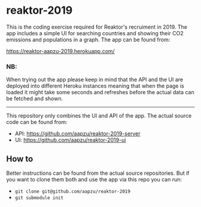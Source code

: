 # reaktor-2019

This is the coding exercise required for Reaktor's recruiment in 2019. The app includes a simple UI for searching countries and showing their CO2 emissions and populations in a graph. The app can be found from:

https://reaktor-aapzu-2019.herokuapp.com/

### **NB**: 
When trying out the app please keep in mind that the API and the UI are deployed into different Heroku instances meaning that when the page is loaded it might take some seconds and refreshes before the actual data can be fetched and shown.

---

This repository only combines the UI and API of the app. The actual source code can be found from:
  - API: https://github.com/aapzu/reaktor-2019-server
  - UI: https://github.com/aapzu/reaktor-2019-ui
  
## How to
Better instructions can be found from the actual source repositories. But if you want to clone them both and use the app via this repo you can run:
 - `git clone git@github.com/aapzu/reaktor-2019`
 - `git submodule init`  
